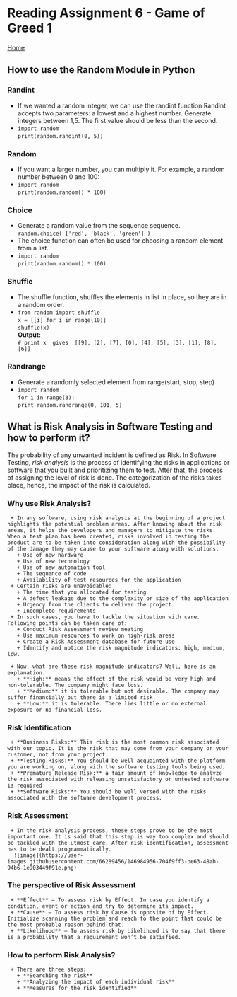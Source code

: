 # **Reading Assignment 6 - Game of Greed 1**
[Home](https://micgreene.github.io/reading-notes/)<br />
 ## How to use the Random Module in Python
   ### Randint   
   + If we wanted a random integer, we can use the randint function Randint accepts two parameters: a lowest and a highest number. Generate integers between 1,5. The first value should be less than the second.
   + `import random`<br />`print(random.randint(0, 5))`
   ### Random   
   + If you want a larger number, you can multiply it. For example, a random number between 0 and 100:
   + `import random`<br />`print(random.random() * 100)`
   ### Choice   
   + Generate a random value from the sequence sequence.<br />
     `random.choice( ['red', 'black', 'green'] )`<br />
   + The choice function can often be used for choosing a random element from a list.
   + `import random`<br />`print(random.random() * 100)`
   ### Shuffle   
   + The shuffle function, shuffles the elements in list in place, so they are in a random order.
   + `from random import shuffle`<br />`x = [[i] for i in range(10)]`<br />`shuffle(x)`<br />**Output:**<br />
   `# print x  gives  [[9], [2], [7], [0], [4], [5], [3], [1], [8], [6]]`
   ### Randrange   
   + Generate a randomly selected element from range(start, stop, step)
   + `import random`<br />`for i in range(3):`<br />
     `print random.randrange(0, 101, 5)`
   
  
 ## What is Risk Analysis in Software Testing and how to perform it?<br />
   The probability of any unwanted incident is defined as Risk. In Software Testing, *risk analysis* is the process of identifying the risks in applications or software that you built and prioritizing them to test. After that, the process of assigning the level of risk is done. The categorization of the risks takes place, hence, the impact of the risk is calculated.<br />
   ### Why use Risk Analysis?
     + In any software, using risk analysis at the beginning of a project highlights the potential problem areas. After knowing about the risk areas, it helps the developers and managers to mitigate the risks. When a test plan has been created, risks involved in testing the product are to be taken into consideration along with the possibility of the damage they may cause to your software along with solutions.
       + Use of new hardware
       + Use of new technology
       + Use of new automation tool
       + The sequence of code
       + Availability of test resources for the application
     + Certain risks are unavoidable:
       + The time that you allocated for testing
       + A defect leakage due to the complexity or size of the application
       + Urgency from the clients to deliver the project
       + Incomplete requirements
     + In such cases, you have to tackle the situation with care. Following points can be taken care of:
       + Conduct Risk Assessment review meeting
       + Use maximum resources to work on high-risk areas
       + Create a Risk Assessment database for future use
       + Identify and notice the risk magnitude indicators: high, medium, low.
       
     + Now, what are these risk magnitude indicators? Well, here is an explanation.
       + **High:** means the effect of the risk would be very high and non-tolerable. The company might face loss.
       + **Medium:** it is tolerable but not desirable. The company may suffer financially but there is a limited risk.
       + **Low:** it is tolerable. There lies little or no external exposure or no financial loss.

   ### Risk Identification
     + **Business Risks:** This risk is the most common risk associated with our topic. It is the risk that may come from your company or your customer, not from your project.
     + **Testing Risks:** You should be well acquainted with the platform you are working on, along with the software testing tools being used.
     + **Premature Release Risk:** a fair amount of knowledge to analyze the risk associated with releasing unsatisfactory or untested software is required
     + **Software Risks:** You should be well versed with the risks associated with the software development process.

   ### Risk Assessment
     + In the risk analysis process, these steps prove to be the most important one. It is said that this step is way too complex and should be tackled with the utmost care. After risk identification, assessment has to be dealt programmatically.
      ![image](https://user-images.githubusercontent.com/66289456/146984956-704f9ff3-be63-48ab-94b6-1e903449f91e.png)
    
   ### The perspective of Risk Assessment
     + **Effect** – To assess risk by Effect. In case you identify a condition, event or action and try to determine its impact.
     + **Cause** – To assess risk by Cause is opposite of by Effect. Initialize scanning the problem and reach to the point that could be the most probable reason behind that.
     + **Likelihood** – To assess risk by Likelihood is to say that there is a probability that a requirement won’t be satisfied.
   
   ### How to perform Risk Analysis?
     + There are three steps:
       + **Searching the risk**
       + **Analyzing the impact of each individual risk**
       + **Measures for the risk identified**
